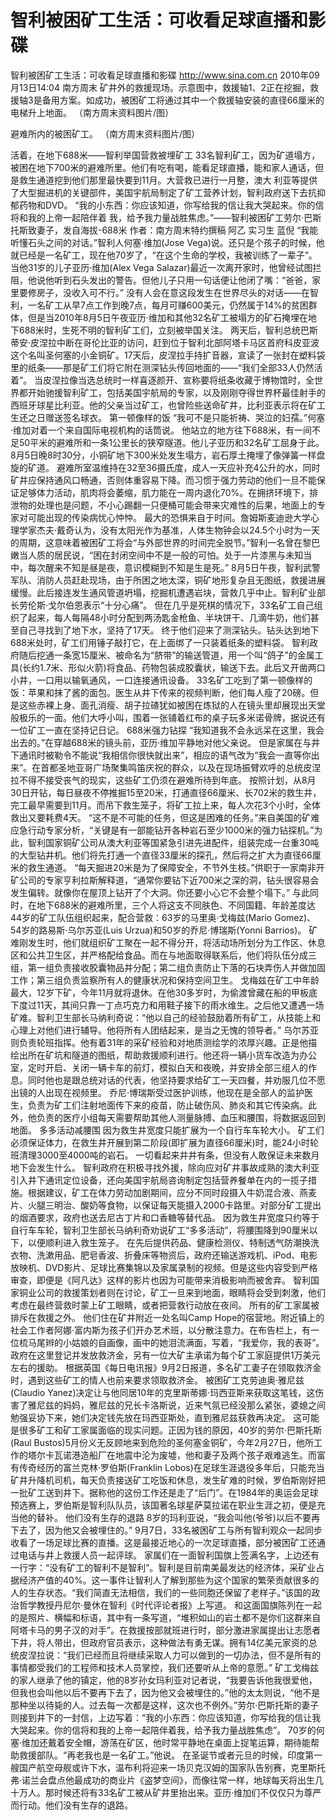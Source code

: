 # 智利被困矿工生活：可收看足球直播和影碟

智利被困矿工生活：可收看足球直播和影碟
http://www.sina.com.cn  2010年09月13日14:04  南方周末
矿井外的救援现场。示意图中，救援轴1、2正在挖掘，救援轴3是备用方案。如成功，被困矿工将通过其中一个救援轴安装的直径66厘米的电梯升上地面。 （南方周末资料图片/图）

避难所内的被困矿工。 （南方周末资料图片/图）

活着，在地下688米——智利举国营救被埋矿工
33名智利矿工，因为矿道塌方，被困在地下700米的避难所里。他们有吃有喝，能看足球直播，能和家人通话，但是救生通道挖到他们那里最快要到11月。大营救已进行一月整，澳大 利亚等提供了大型掘进机的关键部件，美国宇航局制定了矿工营养计划，智利政府送下去抗抑郁药物和DVD。
“我的小东西：你应该知道，你写给我的信让我大哭起来。你的信将和我的上帝一起陪伴着 我，给予我力量战胜焦虑。”——智利被困矿工劳尔·巴斯托斯致妻子，发自海拔-688米
作者：南方周末特约撰稿 阿乙 实习生 蓝倪
“我能听懂石头之间的对话。”智利人何塞·维加(Jose Vega)说。还只是个孩子的时候，他就已经是一名矿工，现在他70岁了，“在这个生命的学校，我被训练了一辈子”。当他31岁的儿子亚历·维加(Alex Vega Salazar)最近一次离开家时，他曾经试图拦阻，他说他听到石头发出的警告。但他儿子只用一句话便让他闭了嘴：“爸爸，家里要修房子，没收入可不行。”
没有人会在意这段发生在世界尽头的对话——在智利，一名矿工从早7点工作到晚7点，每月可赚600美元，仍然属于14%的贫困群体，但是当2010年8月5日午夜亚历·维加和其他32名矿工被塌方的矿石掩埋在地下688米时，生死不明的智利矿工们，立刻被举国关注。
两天后，智利总统巴斯蒂安·皮涅拉中断在哥伦比亚的访问，赶到位于智利北部阿塔卡马区首府科皮亚波这个名叫圣何塞的小金铜矿。17天后，皮涅拉手持扩音器，宣读了一张封在塑料袋里的纸条——那是矿工们将它附在测深钻头传回地面的——“我们全部33人仍然活着”。
当皮涅拉像当选总统时一样喜逐颜开、宣称要将纸条收藏于博物馆时，全世界都开始驰援智利矿工，包括美国宇航局的专家，以及刚刚夺得世界杯最佳射手的西班牙球星比利亚。他的父亲当过矿工，也曾险些送命矿井，比利亚表示将在矿工生还之日赠送签名球衣。
第一顿像样的饭
“我可不是只能祈祷、哭泣的妇孺。”何塞·维加对着一个来自国际电视机构的话筒说。
他站立的地方往下688米，有一间不足50平米的避难所和一条1公里长的狭窄隧道。他儿子亚历和32名矿工屈身于此。8月5日晚8时30分，小铜矿地下300米处发生塌方，岩石厚土掩埋了像弹簧一样盘旋的矿道。
避难所室温维持在32至36摄氏度，成人一天应补充4公升的水，同时矿井应保持通风口畅通，否则体重容易下降。而习惯于强力劳动的他们一旦不能保证足够体力活动，肌肉将会萎缩，肌力能在一周内退化70%。在拥挤环境下，排泄物的处理也是问题，不小心踢翻一只便桶可能会带来灾难性的后果，地面上的专家对可能出现的传染病忧心忡忡。
最大的恐惧来自于时间。詹姆斯麦迪逊大学心理学家杰夫·戴奇认为，没有太阳光作为基准，人体生物钟会以24.5个小时为一天的周期，这意味着被困矿工将会“与外部世界的时间完全脱节。”智利一名曾在黎巴嫩当人质的居民说，“困在封闭空间中不是一般的可怕。处于一片漆黑与未知当中，每次醒来不知是昼是夜，意识模糊到不知是生是死。”
8月5日午夜，智利武警军队、消防人员赶赴现场，由于所困之地太深，铜矿地形复杂且无图纸，救援进展缓慢。此后接连发生通风管道坍塌，挖掘机遭遇岩块，营救几乎中止。智利矿业部长劳伦斯·戈尔伯恩表示“十分心痛”。
但在几乎是死棋的情况下，33名矿工自己组织了起来，每人每隔48小时分配到两汤匙金枪鱼、半块饼干、几滴牛奶，他们甚至自己寻找到了地下水，坚持了17天。
终于他们迎来了测深钻头。钻头达到地下688米处时，矿工们用锤子敲打它，在上面绑了一只装着纸条的塑料袋。
智利政府随后挖通一条宽15厘米、被命名为“脐带”的输送管道，用一个叫“鸽子”的金属工具(长约1.7米、形似火箭)将食品、药物包装成胶囊状，输送下去。此后又开凿两口小井，一口用以输氧通风，一口连接通讯设备。
33名矿工吃到了第一顿像样的饭：苹果和抹了酱的面包。医生从井下传来的视频判断，他们每人瘦了20磅。但是这些赤裸上身、面孔消瘦、胡子拉碴犹如被困在炼狱的人在镜头里却展现出天堂般极乐的一面。他们大呼小叫，围着一张铺着红布的桌子玩多米诺骨牌，据说还有一位矿工一直在坚持记日记。
688米强力钻探
“我知道我不会永远呆在这里，我会出去的。”在穿越688米的镜头前，亚历·维加平静地对他父亲说。
但是家属在与井下通讯时被勒令不能说“我相信你很快就出来”，相应的语气改为“我会一直等你出来”。在首都圣地亚哥广场聚集鸣笛庆祝的群众，以及在现场振臂欢呼的总统皮涅拉不得不接受丧气的现实，这些矿工仍须在避难所待到年底。
按照计划，从8月30日开钻，每日昼夜不停推掘15至20米，打通直径66厘米、长702米的救生井，完工最早需要到11月。而吊下救生笼子，将矿工拉上来，每人次花3个小时，全体救出又要耗费4天。
“这不是不可能的任务，但这是困难的任务。”来自美国的矿难应急行动专家分析，“关键是有一部能钻开各种岩石至少1000米的强力钻探机。”为此，智利国家铜矿公司从澳大利亚等国紧急引进先进配件，组装完成一台重30吨的大型钻井机。他们将先打通一个直径33厘米的探孔，然后将之扩大为直径66厘米的救生通道。
“每天掘进20米是为了保障安全，不节外生枝。”供职于一家南非开矿公司的专家亨利拉斯解释道，“通常你要钻下近700米之深的洞，钻头很容易会发生偏转。就像你在屋顶上钻开了个大洞。你还要小心它不会整个塌下。”
与此同时，在地下688米的避难所里，三个人将这支不同肤色、不同国籍、年龄差度达44岁的矿工队伍组织起来，配合营救：63岁的马里奥·戈梅兹(Mario Gomez)、54岁的路易斯·乌尔苏亚(Luis Urzua)和50岁的乔尼·博瑞斯(Yonni Barrios)。
矿难刚发生时，他们就组织矿工聚在一起不得分开，将活动场所划分为工作区、休息区和公共卫生区，并严格配给食品。而在与地面取得联系后，他们将队伍分成三组，第一组负责接收胶囊物品并分配；第二组负责防止下落的石块弄伤人并做加固工作；第三组负责监察所有人的健康状况和保持空间卫生。
戈梅兹在矿工中年龄最大，12岁下矿，今年11月就将退休。在他30多岁时，为偷渡曾藏在船的甲板底下度过11天，其间只靠一丁点巧克力和用鞋子接下的雨水维生。之后他又遭遇一场矿难。智利卫生部长马纳利奇说：“他以自己的经验鼓励着所有矿工，从技能上和心理上对他们进行辅导。他将所有人团结起来，是当之无愧的领导者。”
乌尔苏亚则负责轮班指挥。他有着31年的采矿经验和对地质测绘学的浓厚兴趣。正是他描绘出所在矿坑和隧道的图纸，帮助救援顺利进行。他还将一辆小货车改造为办公室，定时开启、关闭一辆卡车的前灯，模拟白天和夜晚，并安排全部三组人的作息。同时他也是跟总统对话的代表，他坚持要求给矿工一天四餐，并劝服几位不愿出镜的人出现在视频里。
乔尼·博瑞斯受过医护训练，他现在是全部人的监护医生，负责为矿工们注射地面传下来的疫苗，防止破伤风、肺炎和其它传染病。此外，他负责的医疗小组每天需要帮助其他人测量脉搏、血压和腰围，将数据返回到地面。
多多活动减腰围
因为救生井宽度只能扩展为一个自行车车轮大小。
矿工们必须保证体力，在救生井开展到第二阶段(即扩展为直径66厘米)时，能24小时轮班清理3000至4000吨的岩石。
一切看起来井井有条，但没有人敢保证未来数月地下会发生什么。
智利政府在积极寻找外援，除向应对矿井事故成熟的澳大利亚引入井下通讯定位设备，还向美国宇航局咨询制定包括营养餐单在内的一揽子措施。根据建议，矿工在体力劳动加剧期间，应分不同时段摄入牛奶混合液、燕麦片、火腿三明治、酸奶等食物，以保证每天能摄入2000卡路里。对部分矿工提出的烟酒要求，政府也送去尼古丁片和口香糖等替代品。
因为救生井宽度只约等于自行车车轮，智利卫生部长马纳利奇劝说矿工“多多活动”，将腰围降到90厘米以下，以便顺利进入救生笼子。
在先后提供药品、健康检测仪、特制透气防潮换洗衣物、洗漱用品、肥皂香波、折叠床等物资后，政府还输送游戏机、iPod、电影放映机、DVD影片、足球比赛集锦以及家属录制的视频。但是这些内容受到严格审查，即便是《阿凡达》这样的影片也因为可能带来消极影响而被舍弃。
智利国家铜业公司的救援策划者则在讨论，矿工一旦来到地面，眼睛将会受到刺激，他们考虑在最终营救时蒙上矿工眼睛，或者把营救行动放在夜间。
所有的矿工家属被排斥在救援之外。
他们住在矿井附近一处名叫Camp Hope的宿营地。附近镇上的社会工作者阿娜·富内斯为孩子们开办艺术班，以分散注意力。在布告栏上，有一位梳马尾辫的小姑娘的自画像，画中的她泪流满面，写着，“我爱你，我的表哥”。政府在这里登记并发放救济金，另有一位大矿主承诺为每个矿工家庭提供1万美元左右的援助。
根据英国《每日电讯报》9月2日报道，多名矿工妻子在领取救济金时，遇到这些矿工的情人也前来要求领取救济金。
被困矿工克劳迪奥·雅尼兹(Claudio Yanez)决定让与他同居10年的克里斯蒂娜·玛西亚斯来获取这笔钱，这伤害了雅尼兹的妈妈，雅尼兹的兄长卡洛斯说，近来气氛已经没那么紧张，婆媳之间勉强妥协下来，她们决定钱先放在玛西亚斯处，直到雅尼兹获救再决定。
这可能是很多矿工和矿工家属面临的现实问题。正因为钱的原因，40岁的劳尔·巴斯托斯(Raul Bustos)5月份义无反顾地来到危险的圣何塞金铜矿，今年2月27日，他所工作的塔尔卡瓦诺港造船厂在地震中沦为废墟，他和妻子及两个孩子艰难逃生。而富有传奇经历的富兰克林·罗伯斯(Franklin Lobos)在足球生涯退役多年后，只能充当矿井升降机司机，每天负责接送矿工吃饭和休息，发生矿难的时候，罗伯斯刚好把一批矿工送到井下。据称他的这份工作还是走了“后门”。在1984年的奥运会足球预选赛上，罗伯斯是智利队队员，该国著名球星萨莫拉诺在职业生涯之初，便是充当他的替补。
他们没有生存的退路
8岁的玛利亚说，“我会叫他(爷爷)以后不要再下去了，因为他又会被埋住的。”
9月7日，33名被困矿工与所有智利观众一起同步收看了一场足球比赛的直播。这是最接近地心的一次足球直播，部分被困矿工还通过电话与井上救援人员一起评球。
家属们在一面智利国旗上签满名字，上边还有一行字：“没有矿工的智利不是智利”。智利是目前南美最发达的经济体，采矿业占据经济产值的40%。这一事件让智利人了解到那些为这个国家的繁荣贡献很多的人的生存状态。“我们简直无法相信，我们的一些同胞还保留了老样子。”该国的政治哲学教授丹尼尔·曼休在智利《时代评论者报》上写道。
和这面国旗陈列在一起的是照片、横幅和标语，其中有一条写道，“堆积如山的岩土都不是你们这群来自阿塔卡马的男子汉的对手”。在救援按部就班进行时，部分激进家属提出让志愿者下井，将人带出，但政府官员表示，这种做法有勇无谋。拥有14亿美元家资的总统皮涅拉说：“我们已经而且将继续采取人力可以做到的一切办法，但不是所有的事情都受我们的工程师和技术人员掌控，我们还要听从上帝的意愿。”
矿工戈梅兹的家人继承了他的镇定，他的8岁孙女玛利亚对记者说，“我要告诉他我很爱他，但我也会叫他以后不要再下去了，因为他又会被埋住的。”他的太太则说，“他不是那种坐以待毙的人。过去每一次都是这样，这次也不例外。”劳尔·巴斯托斯的妻子则接到井下的一封信，上边写着：“我的小东西：你应该知道，你写给我的信让我大哭起来。你的信将和我的上帝一起陪伴着我，给予我力量战胜焦虑”。
70岁的何塞·维加还戴着安全帽，游荡在矿区，他时常平静地在桌面上捉笔运算，期待能帮助救援部队。“再老我也是一名矿工。”他说。
在圣诞节或者元旦的时候，印度第一艘国产航空母舰或许下水，温布利将迎来一场贝克汉姆的国家队告别赛，克里斯托弗·诺兰会盘点他最成功的商业片《盗梦空间》，而像往常一样，地球每天将出生几十万人。那时候还将有33名矿工被从矿井里抬出来。亚历·维加们不仅仅只为尊严而行动。他们没有生存的退路。

